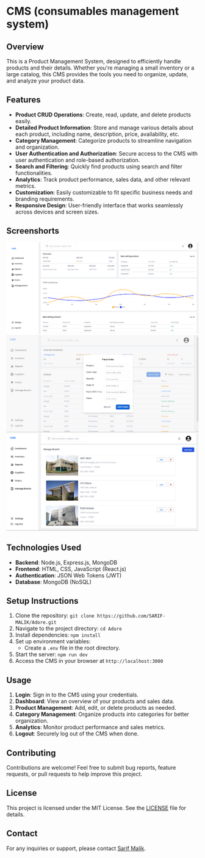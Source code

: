 # CMS (consumables management system)

## Overview

This is a Product Management System, designed to efficiently handle products and their details. Whether you're managing a small inventory or a large catalog, this CMS provides the tools you need to organize, update, and analyze your product data.

## Features

- **Product CRUD Operations**: Create, read, update, and delete products easily.
- **Detailed Product Information**: Store and manage various details about each product, including name, description, price, availability, etc.
- **Category Management**: Categorize products to streamline navigation and organization.
- **User Authentication and Authorization**: Secure access to the CMS with user authentication and role-based authorization.
- **Search and Filtering**: Quickly find products using search and filter functionalities.
- **Analytics**: Track product performance, sales data, and other relevant metrics.
- **Customization**: Easily customizable to fit specific business needs and branding requirements.
- **Responsive Design**: User-friendly interface that works seamlessly across devices and screen sizes.

## Screenshorts

<img src='./client/public/assets/cms1.png'>
<img src='./client/public/assets/cms3.png'>
<img src='./client/public/assets/cms4.png'>

## Technologies Used

- **Backend**: Node.js, Express.js, MongoDB
- **Frontend**: HTML, CSS, JavaScript (React.js)
- **Authentication**: JSON Web Tokens (JWT)
- **Database**: MongoDB (NoSQL)

## Setup Instructions

1. Clone the repository: `git clone https://github.com/SARIF-MALIK/Adore.git`
2. Navigate to the project directory: `cd Adore`
3. Install dependencies: `npm install`
4. Set up environment variables:
   - Create a `.env` file in the root directory.
5. Start the server: `npm run dev`
6. Access the CMS in your browser at `http://localhost:3000`

## Usage

1. **Login**: Sign in to the CMS using your credentials.
2. **Dashboard**: View an overview of your products and sales data.
3. **Product Management**: Add, edit, or delete products as needed.
4. **Category Management**: Organize products into categories for better organization.
5. **Analytics**: Monitor product performance and sales metrics.
6. **Logout**: Securely log out of the CMS when done.

## Contributing

Contributions are welcome! Feel free to submit bug reports, feature requests, or pull requests to help improve this project.

## License

This project is licensed under the MIT License. See the [LICENSE](LICENSE) file for details.

## Contact

For any inquiries or support, please contact [Sarif Malik](mailto:sarif.malik@hotmail.com).
